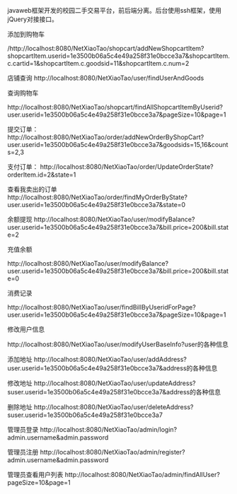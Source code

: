 ﻿javaweb框架开发的校园二手交易平台，前后端分离。后台使用ssh框架，使用jQuery对接接口。

添加到购物车 

/http://localhost:8080/NetXiaoTao/shopcart/addNewShopcartItem?shopcartItem.userid=1e3500b06a5c4e49a258f31e0bcce3a7&shopcartItem.c.cartid=1&shopcartItem.c.goodsid=11&shopcartItem.c.num=2

店铺查询
http://localhost:8080/NetXiaoTao/user/findUserAndGoods

查询购物车  

http://localhost:8080/NetXiaoTao/shopcart/findAllShopcartItemByUserid?user.userid=1e3500b06a5c4e49a258f31e0bcce3a7&pageSize=10&page=1   


提交订单：
http://localhost:8080/NetXiaoTao/order/addNewOrderByShopCart?user.userid=1e3500b06a5c4e49a258f31e0bcce3a7&goodsids=15,16&counts=2,3

支付订单：
http://localhost:8080/NetXiaoTao/order/UpdateOrderState?orderItem.id=2&state=1

查看我卖出的订单 
http://localhost:8080/NetXiaoTao/order/findMyOrderByState?user.userid=1e3500b06a5c4e49a258f31e0bcce3a7&state=0

余额提现
http://localhost:8080/NetXiaoTao/user/modifyBalance?user.userid=1e3500b06a5c4e49a258f31e0bcce3a7&bill.price=200&bill.state=2

充值余额

http://localhost:8080/NetXiaoTao/user/modifyBalance?user.userid=1e3500b06a5c4e49a258f31e0bcce3a7&bill.price=200&bill.state=0

消费记录

http://localhost:8080/NetXiaoTao/user/findBillByUseridForPage?user.userid=1e3500b06a5c4e49a258f31e0bcce3a7&pageSize=10&page=1

修改用户信息

http://localhost:8080/NetXiaoTao/user/modifyUserBaseInfo?user的各种信息

添加地址
http://localhost:8080/NetXiaoTao/user/addAddress?user.userid=1e3500b06a5c4e49a258f31e0bcce3a7&address的各种信息

修改地址
http://localhost:8080/NetXiaoTao/user/updateAddress?suser.userid=1e3500b06a5c4e49a258f31e0bcce3a7&address的各种信息

删除地址
http://localhost:8080/NetXiaoTao/user/deleteAddress?suser.userid=1e3500b06a5c4e49a258f31e0bcce3a7


管理员登录
http://localhost:8080/NetXiaoTao/admin/login?admin.username&admin.password

管理员注册
http://localhost:8080/NetXiaoTao/admin/register?admin.username&admin.password

管理员查看用户列表
http://localhost:8080/NetXiaoTao/admin/findAllUser?pageSize=10&page=1
